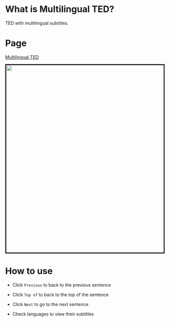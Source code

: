 # What is Multilingual TED?

TED with multilingual subtitles.

# Page

[Multilingual TED](http://nwtgck.github.io/multilingual-ted)

<image src="https://raw.githubusercontent.com/nwtgck/multilingual-ted/master/demo/demo.gif" width="600" border="3">

# How to use

* Click `Previous` to back to the previous sentence

* Click `Top of` to back to the top of the sentence

* Click `Next` to go to the next sentence

* Check languages to view their subtitles
